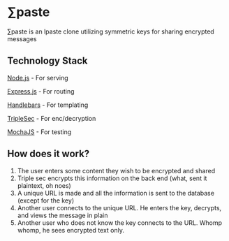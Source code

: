 ∑paste
======

∑paste is an lpaste clone utilizing symmetric keys for sharing encrypted messages

Technology Stack
----------------
[Node.js](http://nodejs.org/) - For serving

[Express.js](http://expressjs.com/) - For routing

[Handlebars]() - For templating

[TripleSec](https://github.com/keybase/triplesec) - For enc/decryption

[MochaJS]() - For testing

How does it work?
-----------------

1. The user enters some content they wish to be encrypted and shared
2. Triple sec encrypts this information on the back end (what, sent it plaintext, oh noes)
3. A unique URL is made and all the information is sent to the database (except for the key)
4. Another user connects to the unique URL. He enters the key, decrypts, and views the message in plain
5. Another user who does not know the key connects to the URL. Whomp whomp, he sees encrypted text only.
